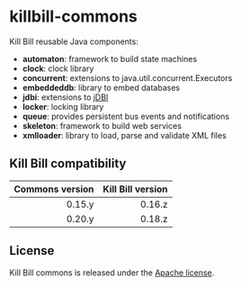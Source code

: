 killbill-commons
================

Kill Bill reusable Java components:

* **automaton**: framework to build state machines
* **clock**: clock library
* **concurrent**: extensions to java.util.concurrent.Executors
* **embeddeddb**: library to embed databases
* **jdbi**: extensions to [jDBI](https://github.com/jdbi/jdbi)
* **locker**: locking library
* **queue**: provides persistent bus events and notifications
* **skeleton**: framework to build web services
* **xmlloader**: library to load, parse and validate XML files

Kill Bill compatibility
-----------------------

| Commons version | Kill Bill version |
| --------------: | ----------------: |
| 0.15.y          | 0.16.z            |
| 0.20.y          | 0.18.z            |

## License

Kill Bill commons is released under the [Apache license](http://www.apache.org/licenses/LICENSE-2.0).
